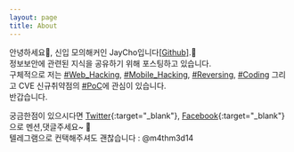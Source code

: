 ```yaml
---
layout: page
title: About
---
```


안녕하세요👋, 신입 모의해커인 JayCho입니다[[Github]][gh].🙂  
정보보안에 관련된 지식을 공유하기 위해 포스팅하고 있습니다.  
구체적으로 저는 [#Web_Hacking][wh], [#Mobile_Hacking][mh], [#Reversing][r], [#Coding][c] 그리고 CVE 신규취약점의 [#PoC][poc]에 관심이 있습니다.  
반갑습니다.

궁금한점이 있으시다면 [Twitter](https://twitter.com/m4thm3d14){:target="_blank"}, [Facebook](https://www.facebook.com/eunjae.cho.146){:target="_blank"}으로 멘션,댓글주세요~ 💎  
텔레그램으로 컨택해주셔도 괜찮습니다 : @m4thm3d14

[gh]: https://github.com/Taylorcho123
[wh]: https://hackernextdoor.club/category#web_hacking
[mh]: https://hackernextdoor.club/category#mobile_hacking
[r]: https://hackernextdoor.club/category#reversing
[c]: https://hackernextdoor.club/category#coding
[poc]: https://hackernextdoor.club/category#poc